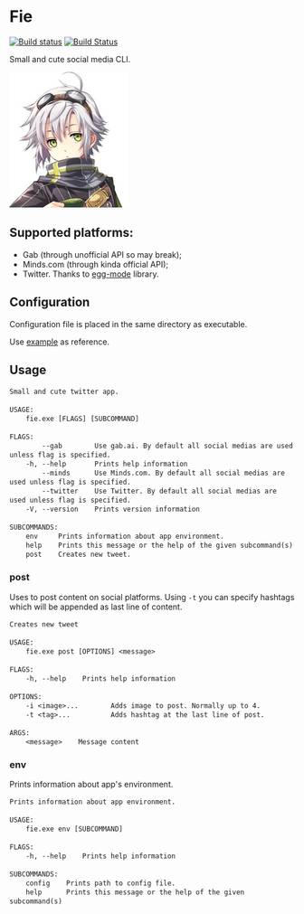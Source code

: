 # Fie

[![Build status](https://ci.appveyor.com/api/projects/status/oc937oppd38x1y4y/branch/master?svg=true)](https://ci.appveyor.com/project/DoumanAsh/fie/branch/master)
[![Build Status](https://travis-ci.org/DoumanAsh/fie.svg?branch=master)](https://travis-ci.org/DoumanAsh/fie)

Small and cute social media CLI.

![Icon](icon.jpg)

## Supported platforms:

* Gab (through unofficial API so may break);
* Minds.com (through kinda official API);
* Twitter. Thanks to [egg-mode](https://github.com/QuietMisdreavus/twitter-rs) library.

## Configuration

Configuration file is placed in the same directory as executable.

Use [example](fie.toml) as reference.

## Usage

```
Small and cute twitter app.

USAGE:
    fie.exe [FLAGS] [SUBCOMMAND]

FLAGS:
        --gab        Use gab.ai. By default all social medias are used unless flag is specified.
    -h, --help       Prints help information
        --minds      Use Minds.com. By default all social medias are used unless flag is specified.
        --twitter    Use Twitter. By default all social medias are used unless flag is specified.
    -V, --version    Prints version information

SUBCOMMANDS:
    env     Prints information about app environment.
    help    Prints this message or the help of the given subcommand(s)
    post    Creates new tweet.
```

### post

Uses to post content on social platforms.
Using `-t` you can specify hashtags which will be appended as last line of content.

```
Creates new tweet

USAGE:
    fie.exe post [OPTIONS] <message>

FLAGS:
    -h, --help    Prints help information

OPTIONS:
    -i <image>...        Adds image to post. Normally up to 4.
    -t <tag>...          Adds hashtag at the last line of post.

ARGS:
    <message>    Message content
```

### env

Prints information about app's environment.

```
Prints information about app environment.

USAGE:
    fie.exe env [SUBCOMMAND]

FLAGS:
    -h, --help    Prints help information

SUBCOMMANDS:
    config    Prints path to config file.
    help      Prints this message or the help of the given subcommand(s)
```
